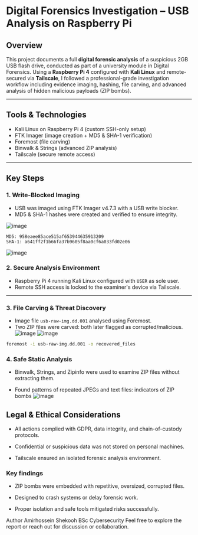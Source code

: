 # Digital Forensics Investigation – USB Analysis on Raspberry Pi

## Overview

This project documents a full **digital forensic analysis** of a suspicious 2GB USB flash drive, conducted as part of a university module in Digital Forensics. Using a **Raspberry Pi 4** configured with **Kali Linux** and remote-secured via **Tailscale**, I followed a professional-grade investigation workflow including evidence imaging, hashing, file carving, and advanced analysis of hidden malicious payloads (ZIP bombs).

---

## Tools & Technologies

- Kali Linux on Raspberry Pi 4 (custom SSH-only setup)
- FTK Imager (image creation + MD5 & SHA-1 verification)
- Foremost (file carving)
- Binwalk & Strings (advanced ZIP analysis)
- Tailscale (secure remote access)

---

## Key Steps

### 1. Write-Blocked Imaging

- USB was imaged using FTK Imager v4.7.3 with a USB write blocker.
- MD5 & SHA-1 hashes were created and verified to ensure integrity.

![image](https://github.com/user-attachments/assets/34afe317-4dc4-40db-ad6b-4f116d270f15)

```plaintext
MD5: 958eaee85ace515af653944635913209
SHA-1: a641ff2f1b66fa37b9605f8aa0cf6a033fd02e06
```
![image](https://github.com/user-attachments/assets/e1e504e7-f992-4ec5-a385-ee44c1a34df1)

### 2. Secure Analysis Environment

- Raspberry Pi 4 running Kali Linux configured with `USER` as sole user.
- Remote SSH access is locked to the examiner's device via Tailscale.

---

### 3. File Carving & Threat Discovery

- Image file `usb-raw-img.dd.001` analysed using Foremost.
- Two ZIP files were carved: both later flagged as corrupted/malicious.
![image](https://github.com/user-attachments/assets/19405016-296d-4782-84b3-6372483d9b9e)
![image](https://github.com/user-attachments/assets/171cf585-b73c-4583-8250-21913b694592)

```bash
foremost -i usb-raw-img.dd.001 -o recovered_files
```
### 4. Safe Static Analysis

- Binwalk, Strings, and Zipinfo were used to examine ZIP files without extracting them.

- Found patterns of repeated JPEGs and text files: indicators of ZIP bombs
![image](https://github.com/user-attachments/assets/bb9b51ad-141b-4203-a73f-da94fbcb0c37)


## Legal & Ethical Considerations
- All actions complied with GDPR, data integrity, and chain-of-custody protocols.

- Confidential or suspicious data was not stored on personal machines.

- Tailscale ensured an isolated forensic analysis environment.

### Key findings
- ZIP bombs were embedded with repetitive, oversized, corrupted files.

- Designed to crash systems or delay forensic work.

- Proper isolation and safe tools mitigated risks successfully.

Author
Amirhossein Shekooh
BSc Cybersecurity
Feel free to explore the report or reach out for discussion or collaboration.
